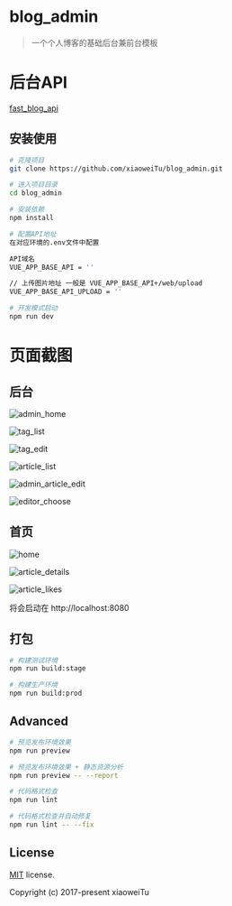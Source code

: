 # blog_admin

> 一个个人博客的基础后台兼前台模板

# 后台API

[fast_blog_api](https://github.com/xiaoweiTu/fast_blog_api)

## 安装使用

```bash
# 克隆项目
git clone https://github.com/xiaoweiTu/blog_admin.git

# 进入项目目录
cd blog_admin

# 安装依赖
npm install

# 配置API地址
在对应环境的.env文件中配置

API域名
VUE_APP_BASE_API = ''

// 上传图片地址 一般是 VUE_APP_BASE_API+/web/upload
VUE_APP_BASE_API_UPLOAD = ''

# 开发模式启动
npm run dev
```
# 页面截图

## 后台

![admin_home](https://github.com/xiaoweiTu/blog_admin/blob/master/public/images/admin_home.jpg)

![tag_list](https://github.com/xiaoweiTu/blog_admin/blob/master/public/images/tag_list.jpg)

![tag_edit](https://github.com/xiaoweiTu/blog_admin/blob/master/public/images/tag_edit.jpg)

![article_list](https://github.com/xiaoweiTu/blog_admin/blob/master/public/images/article_list.jpg)

![admin_article_edit](https://github.com/xiaoweiTu/blog_admin/blob/master/public/images/admin_article_edit.jpg)

![editor_choose](https://github.com/xiaoweiTu/blog_admin/blob/master/public/images/editor_choose.jpg)


## 首页

![home](https://github.com/xiaoweiTu/blog_admin/blob/master/public/images/home.jpg)

![article_details](https://github.com/xiaoweiTu/blog_admin/blob/master/public/images/article_details.jpg)

![article_likes](https://github.com/xiaoweiTu/blog_admin/blob/master/public/images/article_likes.jpg)

将会启动在 http://localhost:8080

## 打包

```bash
# 构建测试环境
npm run build:stage

# 构建生产环境
npm run build:prod
```

## Advanced

```bash
# 预览发布环境效果
npm run preview

# 预览发布环境效果 + 静态资源分析
npm run preview -- --report

# 代码格式检查
npm run lint

# 代码格式检查并自动修复
npm run lint -- --fix
```


## License

[MIT](https://github.com/xiaoweiTu/blog_admin/blob/master/LICENSE) license.

Copyright (c) 2017-present xiaoweiTu
